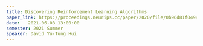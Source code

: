 ```yaml
---
title: Discovering Reinforcement Learning Algorithms
paper_link: https://proceedings.neurips.cc/paper/2020/file/0b96d81f0494fde5428c7aea243c9157-Paper.pdf
date:   2021-06-08 13:00:00
semester: 2021 Summer
speaker: David Yu-Tung Hui
---
```

